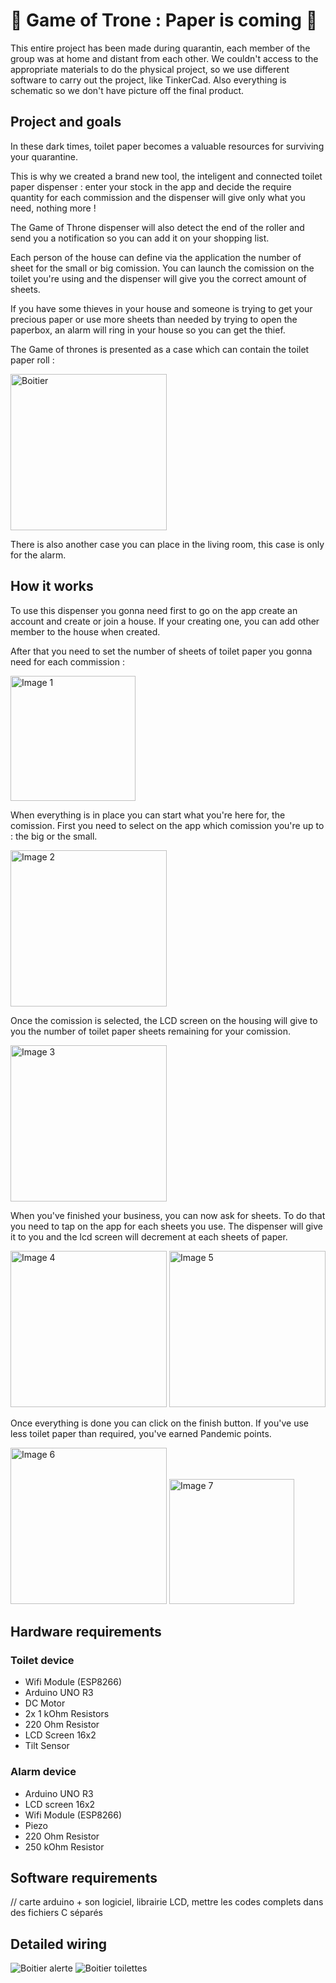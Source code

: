 # 🚽 Game of Trone : Paper is coming 🧻

This entire project has been made during quarantin, each member of the group was at home and distant from each other.
We couldn't access to the appropriate materials to do the physical project, so we use different software to carry out the project, like TinkerCad.
Also everything is schematic so we don't have picture off the final product.
## Project and goals

In these dark times, toilet paper becomes a valuable resources for surviving your quarantine.

This is why we created a brand new tool, the inteligent and connected toilet paper dispenser : enter your stock in the app and decide the require quantity for each commission and the dispenser will give only what you need, nothing more ! 

The Game of Throne dispenser will also detect the end of the roller and send you a notification so you can add it on your shopping list. 

Each person of the house can define via the application the number of sheet for the small or big comission. You can launch the comission on the toilet you're using and the dispenser will give you the correct amount of sheets.

If you have some thieves in your house and someone is trying to get your precious paper or use more sheets than needed by trying to open the paperbox, an alarm will ring in your house so you can get the thief.

The Game of thrones is presented as a case which can contain the toilet paper roll :

<img src="https://github.com/azha-dev/IOTGame_of_Throne/blob/master/img/newcase.png" alt="Boitier" width="250"/>

There is also another case you can place in the living room, this case is only for the alarm.

## How it works 

To use this dispenser you gonna need first to go on the app create an account and create or join a house. If your creating one, you can add other member to the house when created.

After that you need to set the number of sheets of toilet paper you gonna need for each commission :

<img src="https://github.com/azha-dev/IOTGame_of_Throne/blob/master/img/1.png" alt="Image 1" width="200"/>

When everything is in place you can start what you're here for, the comission.
First you need to select on the app which comission you're up to : the big or the small.

<img src="https://github.com/azha-dev/IOTGame_of_Throne/blob/master/img/2.png" alt="Image 2" width="250"/>

Once the comission is selected, the LCD screen on the housing will give to you the number of toilet paper sheets remaining for your comission. 

<img src="https://github.com/azha-dev/IOTGame_of_Throne/blob/master/img/3.png" alt="Image 3" width="250"/>

When you've finished your business, you can now ask for sheets. To do that you need to tap on the app for each sheets you use. The dispenser will give it to you and the lcd screen will decrement at each sheets of paper.

<img src="https://github.com/azha-dev/IOTGame_of_Throne/blob/master/img/4.png" alt="Image 4" width="250"/>
<img src="https://github.com/azha-dev/IOTGame_of_Throne/blob/master/img/unknown.png" alt="Image 5" width="250"/>

Once everything is done you can click on the finish button. If you've use less toilet paper than required, you've earned Pandemic points.

<img src="https://github.com/azha-dev/IOTGame_of_Throne/blob/master/img/4.png" alt="Image 6" width="250"/>
<img src="https://github.com/azha-dev/IOTGame_of_Throne/blob/master/img/4-2.png" alt="Image 7" width="200"/>


## Hardware requirements


### Toilet device

- Wifi Module (ESP8266)
- Arduino UNO R3
- DC Motor
- 2x 1 kOhm Resistors
- 220 Ohm Resistor
- LCD Screen 16x2
- Tilt Sensor

### Alarm device

* Arduino UNO R3
* LCD screen 16x2
* Wifi Module (ESP8266)
* Piezo
* 220 Ohm Resistor
* 250 kOhm Resistor

## Software requirements

// carte arduino + son logiciel, librairie LCD, mettre les codes complets dans des fichiers C séparés

## Detailed wiring

<img src="https://github.com/azha-dev/IOTGame_of_Throne/blob/master/img/boitier-alerte.png" alt="Boitier alerte"/>
<img src="https://github.com/azha-dev/IOTGame_of_Throne/blob/master/img/boitier-toilettes.png" alt="Boitier toilettes"/>
